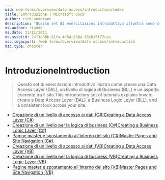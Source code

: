 ```yaml
---
uid: web-forms/overview/data-access/introduction/index
title: Introduzione | Microsoft Docs
author: rick-anderson
description: 'Questo set di esercitazioni introduttivo illustra come creare una Data Access Layer (DAL), un livello di logica di Business (BLL) e un aspetto coerente tra il sito.'
ms.author: riande
ms.date: 11/11/2011
ms.assetid: 74f3a86b-81fa-4d64-820a-304613f72caa
msc.legacyurl: /web-forms/overview/data-access/introduction
msc.type: chapter
---
```

<a name="introduction"></a><span data-ttu-id="f9b98-103">Introduzione</span><span class="sxs-lookup"><span data-stu-id="f9b98-103">Introduction</span></span>
====================
> <span data-ttu-id="f9b98-104">Questo set di esercitazioni introduttivo illustra come creare una Data Access Layer (DAL), un livello di logica di Business (BLL) e un aspetto coerente tra il sito.</span><span class="sxs-lookup"><span data-stu-id="f9b98-104">This introductory set of tutorials explains how to create a Data Access Layer (DAL), a Business Logic Layer (BLL), and a consistent look across your site.</span></span>


- [<span data-ttu-id="f9b98-105">Creazione di un livello di accesso ai dati (C#)</span><span class="sxs-lookup"><span data-stu-id="f9b98-105">Creating a Data Access Layer (C#)</span></span>](creating-a-data-access-layer-cs.md)
- [<span data-ttu-id="f9b98-106">Creazione di un livello per la logica di business (C#)</span><span class="sxs-lookup"><span data-stu-id="f9b98-106">Creating a Business Logic Layer (C#)</span></span>](creating-a-business-logic-layer-cs.md)
- [<span data-ttu-id="f9b98-107">Pagine master e spostamento all'interno del sito (C#)</span><span class="sxs-lookup"><span data-stu-id="f9b98-107">Master Pages and Site Navigation (C#)</span></span>](master-pages-and-site-navigation-cs.md)
- [<span data-ttu-id="f9b98-108">Creazione di un livello di accesso ai dati (VB)</span><span class="sxs-lookup"><span data-stu-id="f9b98-108">Creating a Data Access Layer (VB)</span></span>](creating-a-data-access-layer-vb.md)
- [<span data-ttu-id="f9b98-109">Creazione di un livello per la logica di business (VB)</span><span class="sxs-lookup"><span data-stu-id="f9b98-109">Creating a Business Logic Layer (VB)</span></span>](creating-a-business-logic-layer-vb.md)
- [<span data-ttu-id="f9b98-110">Pagine master e spostamento all'interno del sito (VB)</span><span class="sxs-lookup"><span data-stu-id="f9b98-110">Master Pages and Site Navigation (VB)</span></span>](master-pages-and-site-navigation-vb.md)
